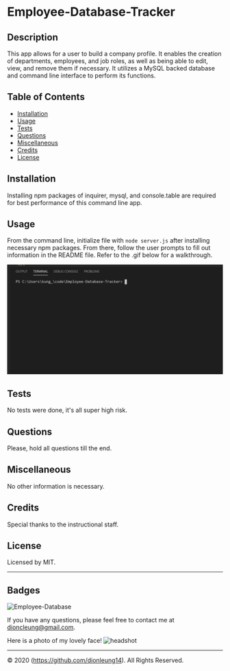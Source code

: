 # Employee-Database-Tracker

## Description 

This app allows for a user to build a company profile. It enables the creation of departments, employees, and job roles, as well as being able to edit, view, and remove them if necessary. It utilizes a MySQL backed database and command line interface to perform its functions. 

## Table of Contents

* [Installation](#installation)
* [Usage](#usage)
* [Tests](#tests)
* [Questions](#questions)
* [Miscellaneous](#miscellaneous)
* [Credits](#credits)
* [License](#license)


## Installation

Installing npm packages of inquirer, mysql, and console.table are required for best performance of this command line app.

## Usage 

From the command line, initialize file with `node server.js` after installing necessary npm packages. From there, follow the user prompts to fill out information in the README file. Refer to the .gif below for a walkthrough.

![instructional-gif](instructions.gif)

## Tests

No tests were done, it's all super high risk.

## Questions

Please, hold all questions till the end.

## Miscellaneous

No other information is necessary.

## Credits

Special thanks to the instructional staff. 

## License

Licensed by MIT.

---

## Badges

![Employee-Database](https://img.shields.io/badge/dionleung14-Employee%20Database-blue)

If you have any questions, please feel free to contact me at dioncleung@gmail.com.

Here is a photo of my lovely face! ![headshot](https://avatars3.githubusercontent.com/u/59448302?v=4)

---
© 2020 (https://github.com/dionleung14). All Rights Reserved.

